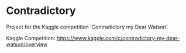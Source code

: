 # Contradictory

Project for the Kaggle competition 'Contradictory my Dear Watson'.

Kaggle Competition: https://www.kaggle.com/c/contradictory-my-dear-watson/overview
